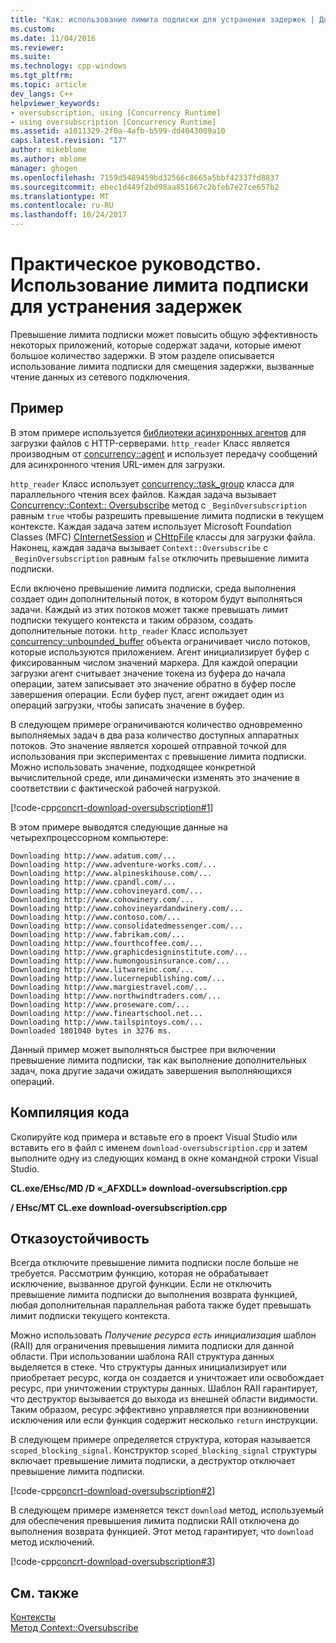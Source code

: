 ```yaml
---
title: "Как: использование лимита подписки для устранения задержек | Документы Microsoft"
ms.custom: 
ms.date: 11/04/2016
ms.reviewer: 
ms.suite: 
ms.technology: cpp-windows
ms.tgt_pltfrm: 
ms.topic: article
dev_langs: C++
helpviewer_keywords:
- oversubscription, using [Concurrency Runtime]
- using oversubscription [Concurrency Runtime]
ms.assetid: a1011329-2f0a-4afb-b599-dd4043009a10
caps.latest.revision: "17"
author: mikeblome
ms.author: mblome
manager: ghogen
ms.openlocfilehash: 7159d5489459bd32566c8665a5bbf42337fd8837
ms.sourcegitcommit: ebec1d449f2bd98aa851667c2bfeb7e27ce657b2
ms.translationtype: MT
ms.contentlocale: ru-RU
ms.lasthandoff: 10/24/2017
---
```

# <a name="how-to-use-oversubscription-to-offset-latency"></a>Практическое руководство. Использование лимита подписки для устранения задержек
Превышение лимита подписки может повысить общую эффективность некоторых приложений, которые содержат задачи, которые имеют большое количество задержки. В этом разделе описывается использование лимита подписки для смещения задержки, вызванные чтение данных из сетевого подключения.  
  
## <a name="example"></a>Пример  
 В этом примере используется [библиотеки асинхронных агентов](../../parallel/concrt/asynchronous-agents-library.md) для загрузки файлов с HTTP-серверами. `http_reader` Класс является производным от [concurrency::agent](../../parallel/concrt/reference/agent-class.md) и использует передачу сообщений для асинхронного чтения URL-имен для загрузки.  
  
 `http_reader` Класс использует [concurrency::task_group](reference/task-group-class.md) класса для параллельного чтения всех файлов. Каждая задача вызывает [Concurrency::Context:: Oversubscribe](reference/context-class.md#oversubscribe) метод с `_BeginOversubscription` равным `true` чтобы разрешить превышение лимита подписки в текущем контексте. Каждая задача затем использует Microsoft Foundation Classes (MFC) [CInternetSession](../../mfc/reference/cinternetsession-class.md) и [CHttpFile](../../mfc/reference/chttpfile-class.md) классы для загрузки файла. Наконец, каждая задача вызывает `Context::Oversubscribe` с `_BeginOversubscription` равным `false` отключить превышение лимита подписки.  
  
 Если включено превышение лимита подписки, среда выполнения создает один дополнительный поток, в котором будут выполняться задачи. Каждый из этих потоков может также превышать лимит подписки текущего контекста и таким образом, создать дополнительные потоки. `http_reader` Класс использует [concurrency::unbounded_buffer](reference/unbounded-buffer-class.md) объекта ограничивает число потоков, которые используются приложением. Агент инициализирует буфер с фиксированным числом значений маркера. Для каждой операции загрузки агент считывает значение токена из буфера до начала операции, затем записывает это значение обратно в буфер после завершения операции. Если буфер пуст, агент ожидает один из операций загрузки, чтобы записать значение в буфер.  
  
 В следующем примере ограничиваются количество одновременно выполняемых задач в два раза количество доступных аппаратных потоков. Это значение является хорошей отправной точкой для использования при экспериментах с превышение лимита подписки. Можно использовать значение, подходящее конкретной вычислительной среде, или динамически изменять это значение в соответствии с фактической рабочей нагрузкой.  
  
 [!code-cpp[concrt-download-oversubscription#1](../../parallel/concrt/codesnippet/cpp/how-to-use-oversubscription-to-offset-latency_1.cpp)]  
  
 В этом примере выводятся следующие данные на четырехпроцессорном компьютере:  
  
```Output  
Downloading http://www.adatum.com/...  
Downloading http://www.adventure-works.com/...  
Downloading http://www.alpineskihouse.com/...  
Downloading http://www.cpandl.com/...  
Downloading http://www.cohovineyard.com/...  
Downloading http://www.cohowinery.com/...  
Downloading http://www.cohovineyardandwinery.com/...  
Downloading http://www.contoso.com/...  
Downloading http://www.consolidatedmessenger.com/...  
Downloading http://www.fabrikam.com/...  
Downloading http://www.fourthcoffee.com/...  
Downloading http://www.graphicdesigninstitute.com/...  
Downloading http://www.humongousinsurance.com/...  
Downloading http://www.litwareinc.com/...  
Downloading http://www.lucernepublishing.com/...  
Downloading http://www.margiestravel.com/...  
Downloading http://www.northwindtraders.com/...  
Downloading http://www.proseware.com/...  
Downloading http://www.fineartschool.net...  
Downloading http://www.tailspintoys.com/...  
Downloaded 1801040 bytes in 3276 ms.  
```  
  
 Данный пример может выполняться быстрее при включении превышение лимита подписки, так как выполнение дополнительных задач, пока другие задачи ожидать завершения выполняющихся операций.  
  
## <a name="compiling-the-code"></a>Компиляция кода  
 Скопируйте код примера и вставьте его в проект Visual Studio или вставить его в файл с именем `download-oversubscription.cpp` и затем выполните одну из следующих команд в окне командной строки Visual Studio.  
  
 **CL.exe/EHsc/MD /D «_AFXDLL» download-oversubscription.cpp**  
  
 **/ EHsc/MT CL.exe download-oversubscription.cpp**  
  
## <a name="robust-programming"></a>Отказоустойчивость  
 Всегда отключите превышение лимита подписки после больше не требуется. Рассмотрим функцию, которая не обрабатывает исключение, вызванное другой функции. Если не отключить превышение лимита подписки до выполнения возврата функцией, любая дополнительная параллельная работа также будет превышать лимит подписки текущего контекста.  
  
 Можно использовать *Получение ресурса есть инициализация* шаблон (RAII) для ограничения превышения лимита подписки для данной области. При использовании шаблона RAII структура данных выделяется в стеке. Что структуры данных инициализирует или приобретает ресурс, когда он создается и уничтожает или освобождает ресурс, при уничтожении структуры данных. Шаблон RAII гарантирует, что деструктор вызывается до выхода из внешней области видимости. Таким образом, ресурс эффективно управляется при возникновении исключения или если функция содержит несколько `return` инструкции.  
  
 В следующем примере определяется структура, которая называется `scoped_blocking_signal`. Конструктор `scoped_blocking_signal` структуры включает превышение лимита подписки, а деструктор отключает превышение лимита подписки.  
  
 [!code-cpp[concrt-download-oversubscription#2](../../parallel/concrt/codesnippet/cpp/how-to-use-oversubscription-to-offset-latency_2.cpp)]  
  
 В следующем примере изменяется текст `download` метод, используемый для обеспечения превышения лимита подписки RAII отключена до выполнения возврата функцией. Этот метод гарантирует, что `download` метод исключений.  
  
 [!code-cpp[concrt-download-oversubscription#3](../../parallel/concrt/codesnippet/cpp/how-to-use-oversubscription-to-offset-latency_3.cpp)]  
  
## <a name="see-also"></a>См. также  
 [Контексты](../../parallel/concrt/contexts.md)   
 [Метод Context::Oversubscribe](reference/context-class.md#oversubscribe)


